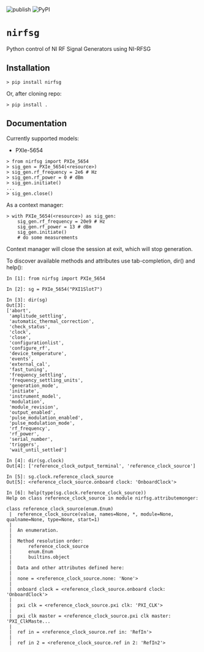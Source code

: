 ![publish](https://github.com/l-johnston/nirfsg/workflows/publish/badge.svg)
![PyPI](https://img.shields.io/pypi/v/nirfsg?style=plastic)
# `nirfsg`
Python control of NI RF Signal Generators using NI-RFSG

## Installation

    > pip install nirfsg

Or, after cloning repo:

    > pip install .

## Documentation
Currently supported models:
- PXIe-5654


```
> from nirfsg import PXIe_5654
> sig_gen = PXIe_5654(<resource>)
> sig_gen.rf_frequency = 2e6 # Hz
> sig_gen.rf_power = 0 # dBm
> sig_gen.initiate()
...
> sig_gen.close()
```

As a context manager:

```
> with PXIe_5654(<resource>) as sig_gen:
    sig_gen.rf_frequency = 20e9 # Hz
    sig_gen.rf_power = 13 # dBm
    sig_gen.initiate()
    # do some measurements
```

Context manager will close the session at exit, which will stop generation.

To discover available methods and attributes use tab-completion, dir() and help():

```
In [1]: from nirfsg import PXIe_5654

In [2]: sg = PXIe_5654("PXI1Slot7")

In [3]: dir(sg)
Out[3]:
['abort',
 'amplitude_settling',
 'automatic_thermal_correction',
 'check_status',
 'clock',
 'close',
 'configurationlist',
 'configure_rf',
 'device_temperature',
 'events',
 'external_cal',
 'fast_tuning',
 'frequency_settling',
 'frequency_settling_units',
 'generation_mode',
 'initiate',
 'instrument_model',
 'modulation',
 'module_revision',
 'output_enabled',
 'pulse_modulation_enabled',
 'pulse_modulation_mode',
 'rf_frequency',
 'rf_power',
 'serial_number',
 'triggers',
 'wait_until_settled']

In [4]: dir(sg.clock)
Out[4]: ['reference_clock_output_terminal', 'reference_clock_source']

In [5]: sg.clock.reference_clock_source
Out[5]: <reference_clock_source.onboard clock: 'OnboardClock'>

In [6]: help(type(sg.clock.reference_clock_source))
Help on class reference_clock_source in module nirfsg.attributemonger:

class reference_clock_source(enum.Enum)
 |  reference_clock_source(value, names=None, *, module=None, qualname=None, type=None, start=1)
 |
 |  An enumeration.
 |
 |  Method resolution order:
 |      reference_clock_source
 |      enum.Enum
 |      builtins.object
 |
 |  Data and other attributes defined here:
 |
 |  none = <reference_clock_source.none: 'None'>
 |
 |  onboard clock = <reference_clock_source.onboard clock: 'OnboardClock'>
 |
 |  pxi clk = <reference_clock_source.pxi clk: 'PXI_CLK'>
 |
 |  pxi clk master = <reference_clock_source.pxi clk master: 'PXI_ClkMaste...
 |
 |  ref in = <reference_clock_source.ref in: 'RefIn'>
 |
 |  ref in 2 = <reference_clock_source.ref in 2: 'RefIn2'>
 ```
 